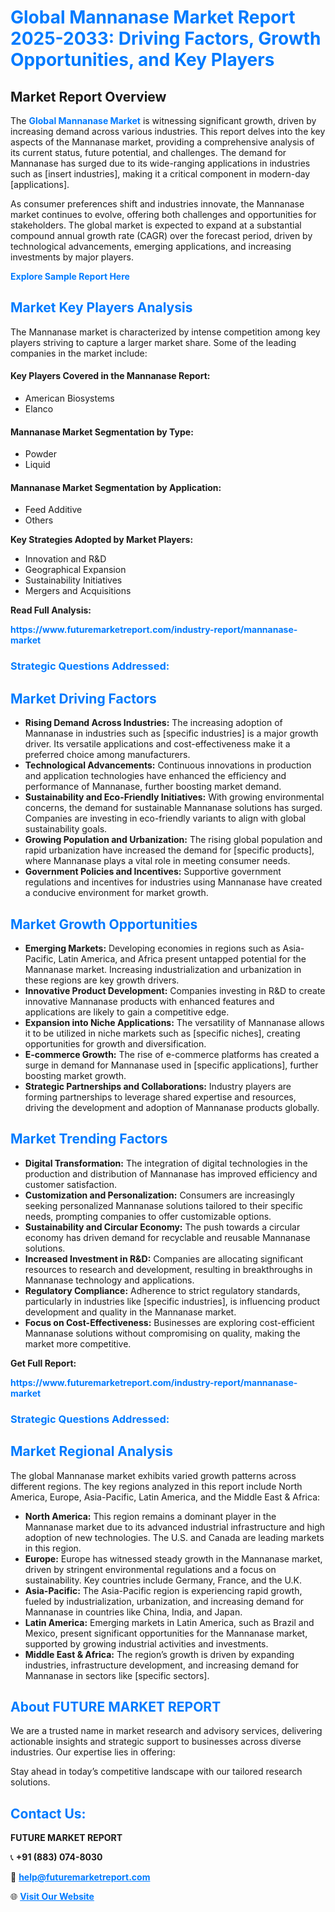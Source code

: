 <h1 style="color: #007BFF;">Global Mannanase Market Report 2025-2033: Driving Factors, Growth Opportunities, and Key Players</h1>

<section id="overview">
<h2>Market Report Overview</h2>
<p>The <a href="https://www.futuremarketreport.com/industry-report/mannanase-market" style="color: #007BFF; text-decoration: none;"><strong>Global Mannanase Market</strong></a> is witnessing significant growth, driven by increasing demand across various industries. This report delves into the key aspects of the Mannanase market, providing a comprehensive analysis of its current status, future potential, and challenges. The demand for Mannanase has surged due to its wide-ranging applications in industries such as [insert industries], making it a critical component in modern-day [applications].</p>
<p>As consumer preferences shift and industries innovate, the Mannanase market continues to evolve, offering both challenges and opportunities for stakeholders. The global market is expected to expand at a substantial compound annual growth rate (CAGR) over the forecast period, driven by technological advancements, emerging applications, and increasing investments by major players.</p>
</section>

<section id="overview">
<p><a href="https://www.futuremarketreport.com/request-sample/reportId=114487" style="color: #007BFF; text-decoration: none;"><strong>Explore Sample Report Here</strong></a></p>
</section>

<section id="key-players">
<h2 style="color: #007BFF;">Market Key Players Analysis</h2>
<p>The Mannanase market is characterized by intense competition among key players striving to capture a larger market share. Some of the leading companies in the market include:</p>
<h4>Key Players Covered in the Mannanase Report:</h4>
<ul><li>American Biosystems</li><li>Elanco</li></ul>
<h4>Mannanase Market Segmentation by Type:</h4>
<ul><li>Powder</li><li>Liquid</li></ul>

<h4>Mannanase Market Segmentation by Application:</h4>
<ul><li>Feed Additive</li><li>Others</li></ul>
<p><strong>Key Strategies Adopted by Market Players:</strong></p>
<ul>
<li>Innovation and R&D</li>
<li>Geographical Expansion</li>
<li>Sustainability Initiatives</li>
<li>Mergers and Acquisitions</li>
</ul>
</section>

<section>
<p><strong>Read Full Analysis: </strong></p><a href="https://www.futuremarketreport.com/industry-report/mannanase-market" style="color: #007BFF; text-decoration: none;"><strong>https://www.futuremarketreport.com/industry-report/mannanase-market</strong></a>
<h3 style="color: #007BFF;">Strategic Questions Addressed:</h3>
</section>

<section id="driving-factors">
<h2 style="color: #007BFF;">Market Driving Factors</h2>
<ul>
<li><strong>Rising Demand Across Industries:</strong> The increasing adoption of Mannanase in industries such as [specific industries] is a major growth driver. Its versatile applications and cost-effectiveness make it a preferred choice among manufacturers.</li>
<li><strong>Technological Advancements:</strong> Continuous innovations in production and application technologies have enhanced the efficiency and performance of Mannanase, further boosting market demand.</li>
<li><strong>Sustainability and Eco-Friendly Initiatives:</strong> With growing environmental concerns, the demand for sustainable Mannanase solutions has surged. Companies are investing in eco-friendly variants to align with global sustainability goals.</li>
<li><strong>Growing Population and Urbanization:</strong> The rising global population and rapid urbanization have increased the demand for [specific products], where Mannanase plays a vital role in meeting consumer needs.</li>
<li><strong>Government Policies and Incentives:</strong> Supportive government regulations and incentives for industries using Mannanase have created a conducive environment for market growth.</li>
</ul>
</section>

<section id="growth-opportunities">
<h2 style="color: #007BFF;">Market Growth Opportunities</h2>
<ul>
<li><strong>Emerging Markets:</strong> Developing economies in regions such as Asia-Pacific, Latin America, and Africa present untapped potential for the Mannanase market. Increasing industrialization and urbanization in these regions are key growth drivers.</li>
<li><strong>Innovative Product Development:</strong> Companies investing in R&D to create innovative Mannanase products with enhanced features and applications are likely to gain a competitive edge.</li>
<li><strong>Expansion into Niche Applications:</strong> The versatility of Mannanase allows it to be utilized in niche markets such as [specific niches], creating opportunities for growth and diversification.</li>
<li><strong>E-commerce Growth:</strong> The rise of e-commerce platforms has created a surge in demand for Mannanase used in [specific applications], further boosting market growth.</li>
<li><strong>Strategic Partnerships and Collaborations:</strong> Industry players are forming partnerships to leverage shared expertise and resources, driving the development and adoption of Mannanase products globally.</li>
</ul>
</section>

<section id="trending-factors">
<h2 style="color: #007BFF;">Market Trending Factors</h2>
<ul>
<li><strong>Digital Transformation:</strong> The integration of digital technologies in the production and distribution of Mannanase has improved efficiency and customer satisfaction.</li>
<li><strong>Customization and Personalization:</strong> Consumers are increasingly seeking personalized Mannanase solutions tailored to their specific needs, prompting companies to offer customizable options.</li>
<li><strong>Sustainability and Circular Economy:</strong> The push towards a circular economy has driven demand for recyclable and reusable Mannanase solutions.</li>
<li><strong>Increased Investment in R&D:</strong> Companies are allocating significant resources to research and development, resulting in breakthroughs in Mannanase technology and applications.</li>
<li><strong>Regulatory Compliance:</strong> Adherence to strict regulatory standards, particularly in industries like [specific industries], is influencing product development and quality in the Mannanase market.</li>
<li><strong>Focus on Cost-Effectiveness:</strong> Businesses are exploring cost-efficient Mannanase solutions without compromising on quality, making the market more competitive.</li>
</ul>
</section>

<section>
<p><strong>Get Full Report: </strong></p><a href="https://www.futuremarketreport.com/industry-report/mannanase-market" style="color: #007BFF; text-decoration: none;"><strong>https://www.futuremarketreport.com/industry-report/mannanase-market</strong></a>
<h3 style="color: #007BFF;">Strategic Questions Addressed:</h3>
</section>


<section id="regional-analysis">
<h2 style="color: #007BFF;">Market Regional Analysis</h2>
<p>The global Mannanase market exhibits varied growth patterns across different regions. The key regions analyzed in this report include North America, Europe, Asia-Pacific, Latin America, and the Middle East & Africa:</p>
<ul>
<li><strong>North America:</strong> This region remains a dominant player in the Mannanase market due to its advanced industrial infrastructure and high adoption of new technologies. The U.S. and Canada are leading markets in this region.</li>
<li><strong>Europe:</strong> Europe has witnessed steady growth in the Mannanase market, driven by stringent environmental regulations and a focus on sustainability. Key countries include Germany, France, and the U.K.</li>
<li><strong>Asia-Pacific:</strong> The Asia-Pacific region is experiencing rapid growth, fueled by industrialization, urbanization, and increasing demand for Mannanase in countries like China, India, and Japan.</li>
<li><strong>Latin America:</strong> Emerging markets in Latin America, such as Brazil and Mexico, present significant opportunities for the Mannanase market, supported by growing industrial activities and investments.</li>
<li><strong>Middle East & Africa:</strong> The region’s growth is driven by expanding industries, infrastructure development, and increasing demand for Mannanase in sectors like [specific sectors].</li>
</ul>
</section>

<footer>
<h2 style="color: #007BFF;">About FUTURE MARKET REPORT</h2>
<p>We are a trusted name in market research and advisory services, delivering actionable insights and strategic support to businesses across diverse industries. Our expertise lies in offering:</p>

<p>Stay ahead in today’s competitive landscape with our tailored research solutions.</p>

<h2 style="color: #007BFF;">Contact Us:</h2>
<p><strong>FUTURE MARKET REPORT</strong></p>
<p>📞 <strong>+91 (883) 074-8030</strong></p>
<p>📧 <strong><a href="mailto:help@futuremarketreport.com" style="color: #007BFF;">help@futuremarketreport.com</a></strong></p>
<p>🌐 <strong><a href="https://www.futuremarketreport.com/" style="color: #007BFF;">Visit Our Website</a></strong></p>
</footer>